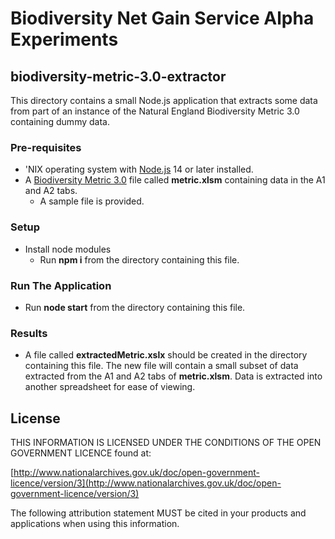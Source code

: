 # Biodiversity Net Gain Service Alpha Experiments

## biodiversity-metric-3.0-extractor

This directory contains a small Node.js application that extracts some data from part of an instance of the Natural England Biodiversity Metric 3.0 containing dummy data.

### Pre-requisites

* 'NIX operating system with [Node.js](https://nodejs.org/) 14 or later installed.
* A [Biodiversity Metric 3.0](http://publications.naturalengland.org.uk/publication/6049804846366720) file called **metric.xlsm** containing data in the A1 and A2 tabs.
  * A sample file is provided.

### Setup

* Install node modules
  * Run **npm i** from the directory containing this file.

### Run The Application

* Run **node start** from the directory containing this file.

### Results

* A file called **extractedMetric.xslx** should be created in the directory containing this file. The new file will contain a small subset of data extracted from the A1 and A2 tabs of **metric.xlsm**. Data is extracted into another spreadsheet for ease of viewing.

## License

THIS INFORMATION IS LICENSED UNDER THE CONDITIONS OF THE OPEN GOVERNMENT LICENCE found at:

[http://www.nationalarchives.gov.uk/doc/open-government-licence/version/3](http://www.nationalarchives.gov.uk/doc/open-government-licence/version/3)

The following attribution statement MUST be cited in your products and applications when using this information.
